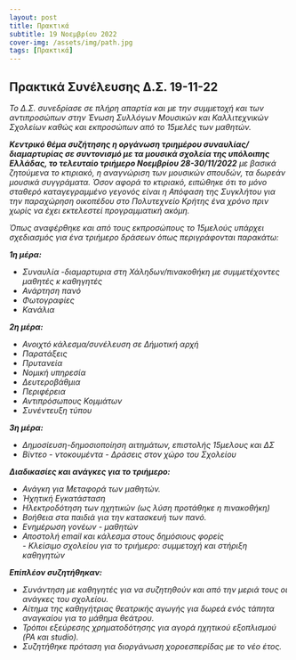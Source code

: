```yaml
---
layout: post
title: Πρακτικά
subtitle: 19 Νοεμβρίου 2022
cover-img: /assets/img/path.jpg
tags: [Πρακτικά]
---
```


<p>
<h2>Πρακτικά Συνέλευσης Δ.Σ. 19-11-22</h2>
</p>

<p>
<em>To Δ.Σ. συνεδρίασε σε πλήρη απαρτία και με την συμμετοχή και των αντιπροσώπων στην Ένωση Συλλόγων Μουσικών και Καλλιτεχνικών Σχολείων καθώς και εκπροσώπων από το 15μελές των μαθητών.<em>


<p>
<strong><em>Κεντρικό θέμα συζήτησης η οργάνωση τριημέρου συναυλίας/διαμαρτυρίας σε συντονισμό με τα μουσικά σχολεία της υπόλοιπης Ελλάδας, το τελευταίο τριήμερο Νοεμβρίου 28-30/11/2022</em></strong>
με βασικά ζητούμενα το κτιριακό, η αναγνώριση των μουσικών σπουδών, τα δωρεάν μουσικά συγγράματα. Όσον αφορά το κτιριακό, ειπώθηκε ότι το μόνο σταθερό καταγεγραμμένο γεγονός είναι η Απόφαση της Συγκλήτου για την παραχώρηση οικοπέδου στο Πολυτεχνείο Κρήτης ένα χρόνο πριν χωρίς να έχει εκτελεστεί προγραμματική ακόμη.
</p>

Όπως αναφέρθηκε και από τους εκπροσώπους το 15μελούς υπάρχει σχεδιασμός για ένα τριήμερο δράσεων όπως περιγράφονται παρακάτω:<br> 
<p>
<strong>1η μέρα:</strong><br>

- Συναυλία -διαμαρτυρια στη Χάληδων/πινακοθήκη με συμμετέχοντες μαθητές κ καθηγητές<br>
- Ανάρτηση πανό<br>
- Φωτογραφίες<br>
- Κανάλια<br>
</p>
<strong>2η μέρα:</strong><br>

- Ανοιχτό κάλεσμα/συνέλευση σε Δήμοτική αρχή<br>
- Παρατάξεις<br>
- Πρυτανεία<br>
- Νομική υπηρεσία<br>
- Δευτεροβάθμια<br>
- Περιφέρεια<br>
- Αντιπρόσωπους Κομμάτων<br>
- Συνέντευξη τύπου<br>
<p>
<strong>3η μέρα:</strong><br>

- Δημοσίευση-δημοσιοποίηση αιτημάτων, επιστολής 15μελους και ΔΣ<br>
- Βίντεο - ντοκουμέντα - Δράσεις στον χώρο του Σχολείου<br>
</p>

<p>
<strong>Διαδικασίες και ανάγκες για το τριήμερο:</strong><br>

- Ανάγκη για Μεταφορά των μαθητών.<br>
- Ήχητική Εγκατάσταση<br>
- Ηλεκτροδότηση των ηχητικών (ως λύση προτάθηκε η πινακοθήκη)<br>
- Βοήθεια στα παιδιά για την κατασκευή των πανό.<br>
- Ενημέρωση γονέων - μαθητών<br>
- Αποστολή email και κάλεσμα στους δημόσιους φορείς<br>
<em>- Κλείσιμο σχολείου για το τριήμερο: συμμετοχή και στήριξη καθηγητών</em><br>
</p>

<strong>Επίπλέον συζητήθηκαν:</strong><br>


* Συνάντηση με καθηγητές για να συζητηθούν και από την μεριά τους οι ανάγκες του σχολείου.<br>
* Αίτημα της καθηγήτριας θεατρικής αγωγής για δωρεά ενός τάπητα αναγκαίου για το μάθημα θεάτρου.<br>
* Τρόποι εξεύρεσης χρηματοδότησης για αγορά ηχητικού εξοπλισμού (PA και studio).<br>
* Συζητήθηκε πρόταση για διοργάνωση χοροεσπερίδας με το νέο έτος.<br> 